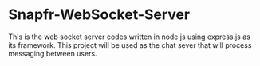 # Snapfr-WebSocket-Server
This is the web socket server codes written in node.js using express.js as its framework.
This project will be used as the chat sever that will process messaging between users.
